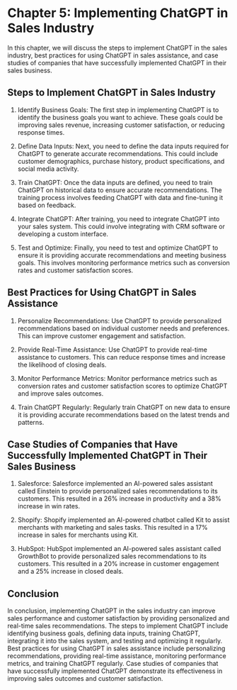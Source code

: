 Chapter 5: Implementing ChatGPT in Sales Industry
=================================================

In this chapter, we will discuss the steps to implement ChatGPT in the sales industry, best practices for using ChatGPT in sales assistance, and case studies of companies that have successfully implemented ChatGPT in their sales business.

Steps to Implement ChatGPT in Sales Industry
--------------------------------------------

1. Identify Business Goals: The first step in implementing ChatGPT is to identify the business goals you want to achieve. These goals could be improving sales revenue, increasing customer satisfaction, or reducing response times.

2. Define Data Inputs: Next, you need to define the data inputs required for ChatGPT to generate accurate recommendations. This could include customer demographics, purchase history, product specifications, and social media activity.

3. Train ChatGPT: Once the data inputs are defined, you need to train ChatGPT on historical data to ensure accurate recommendations. The training process involves feeding ChatGPT with data and fine-tuning it based on feedback.

4. Integrate ChatGPT: After training, you need to integrate ChatGPT into your sales system. This could involve integrating with CRM software or developing a custom interface.

5. Test and Optimize: Finally, you need to test and optimize ChatGPT to ensure it is providing accurate recommendations and meeting business goals. This involves monitoring performance metrics such as conversion rates and customer satisfaction scores.

Best Practices for Using ChatGPT in Sales Assistance
----------------------------------------------------

1. Personalize Recommendations: Use ChatGPT to provide personalized recommendations based on individual customer needs and preferences. This can improve customer engagement and satisfaction.

2. Provide Real-Time Assistance: Use ChatGPT to provide real-time assistance to customers. This can reduce response times and increase the likelihood of closing deals.

3. Monitor Performance Metrics: Monitor performance metrics such as conversion rates and customer satisfaction scores to optimize ChatGPT and improve sales outcomes.

4. Train ChatGPT Regularly: Regularly train ChatGPT on new data to ensure it is providing accurate recommendations based on the latest trends and patterns.

Case Studies of Companies that Have Successfully Implemented ChatGPT in Their Sales Business
--------------------------------------------------------------------------------------------

1. Salesforce: Salesforce implemented an AI-powered sales assistant called Einstein to provide personalized sales recommendations to its customers. This resulted in a 26% increase in productivity and a 38% increase in win rates.

2. Shopify: Shopify implemented an AI-powered chatbot called Kit to assist merchants with marketing and sales tasks. This resulted in a 17% increase in sales for merchants using Kit.

3. HubSpot: HubSpot implemented an AI-powered sales assistant called GrowthBot to provide personalized sales recommendations to its customers. This resulted in a 20% increase in customer engagement and a 25% increase in closed deals.

Conclusion
----------

In conclusion, implementing ChatGPT in the sales industry can improve sales performance and customer satisfaction by providing personalized and real-time sales recommendations. The steps to implement ChatGPT include identifying business goals, defining data inputs, training ChatGPT, integrating it into the sales system, and testing and optimizing it regularly. Best practices for using ChatGPT in sales assistance include personalizing recommendations, providing real-time assistance, monitoring performance metrics, and training ChatGPT regularly. Case studies of companies that have successfully implemented ChatGPT demonstrate its effectiveness in improving sales outcomes and customer satisfaction.
